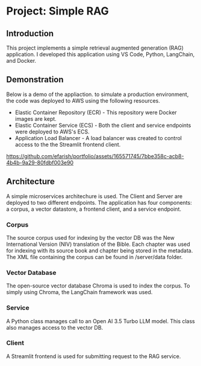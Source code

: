 # Project:  Simple RAG

## Introduction

This project implements a simple retrieval augmented generation (RAG) application. I developed this application using VS Code, Python, LangChain, and Docker. 

## Demonstration

Below is a demo of the appliaction. to simulate a production environment, the code was deployed to AWS using the following resources. 

- Elastic Container Repository (ECR) - This repository were Docker images are kept.
- Elastic Container Service (ECS) - Both the client and service endpoints were deployed to AWS's ECS.
- Application Load Balancer - A load balancer was created to control access to the the Streamlit frontend client.   

https://github.com/efarish/portfolio/assets/165571745/7bbe358c-acb8-4b4b-9a29-80fdbf003e90

## Architecture

A simple microservices architechure is used. The Client and Server are deployed to two different endpoints. The application has four components: a corpus, a vector datastore, a frontend client, and a service endpoint. 

### Corpus

The source corpus used for indexing by the vector DB was the New International Version (NIV) translation of the Bible. Each chapter was used for indexing with its source book and chapter being stored in the metadata. The XML file containing the corpus can be found in /server/data folder.

### Vector Database

The open-source vector database Chroma is used to index the corpus. To simply using Chroma, the LangChain framework was used.

### Service

A Python class manages call to an Open AI 3.5 Turbo LLM model. This class also manages access to the vector DB. 

### Client

A Streamlit frontend is used for submitting request to the RAG service. 






